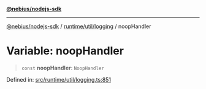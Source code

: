 [**@nebius/nodejs-sdk**](../../../../README.md)

---

[@nebius/nodejs-sdk](../../../../README.md) / [runtime/util/logging](../README.md) / noopHandler

# Variable: noopHandler

> `const` **noopHandler**: `NoopHandler`

Defined in: [src/runtime/util/logging.ts:851](https://github.com/nebius/nodejs-sdk/blob/a37d220b2851e3bf0d396cb03828d544f584df45/src/runtime/util/logging.ts#L851)
